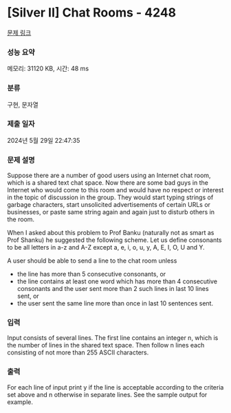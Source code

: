 # [Silver II] Chat Rooms - 4248 

[문제 링크](https://www.acmicpc.net/problem/4248) 

### 성능 요약

메모리: 31120 KB, 시간: 48 ms

### 분류

구현, 문자열

### 제출 일자

2024년 5월 29일 22:47:35

### 문제 설명

<p>Suppose there are a number of good users using an Internet chat room, which is a shared text chat space. Now there are some bad guys in the Internet who would come to this room and would have no respect or interest in the topic of discussion in the group. They would start typing strings of garbage characters, start unsolicited advertisements of certain URLs or businesses, or paste same string again and again just to disturb others in the room. </p>

<p>When I asked about this problem to Prof Banku (naturally not as smart as Prof Shanku) he suggested the following scheme. Let us define consonants to be all letters in a-z and A-Z except a, e, i, o, u, y, A, E, I, O, U and Y. </p>

<p>A user should be able to send a line to the chat room unless </p>

<ul>
	<li>the line has more than 5 consecutive consonants, or </li>
	<li>the line contains at least one word which has more than 4 consecutive consonants and the user sent more than 2 such lines in last 10 lines sent, or </li>
	<li>the user sent the same line more than once in last 10 sentences sent. </li>
</ul>

### 입력 

 <p>Input consists of several lines. The first line contains an integer n, which is the number of lines in the shared text space. Then follow n lines each consisting of not more than 255 ASCII characters.</p>

<p> </p>

### 출력 

 <p>For each line of input print y if the line is acceptable according to the criteria set above and n otherwise in separate lines. See the sample output for example.</p>

<p> </p>

